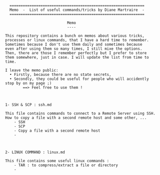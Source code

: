 
      =============================================================
      Memo  -  List of useful commands/tricks by Diane Martraire  -
      =============================================================
    
                                Memo
                                ----

    This repository contains a bunch on memos about various tricks,
    processes or linux commands, that I have a hard time to remember. 
    Sometimes because I don't use them daily and sometimes because 
    even after using them so many times, I still mixe the options. 
    Then, there are those I remember perfectly but I prefer to store 
    them somewhere, just in case. I will update the list from time to
    time.
    
    I leave the memo public: 
      • Firstly, because there are no state secrets, 
      • Secondly, they could be useful for people who will accidently 
    stop by on my page ;)
            ==> Feel free to use them !



    1- SSH & SCP : ssh.md

    This file contains commands to connect to a Remote Server using SSH.
    How to copy a file with a second remote host and some other, ... 
        - SSH
        - SCP
        - Copy a file with a second remote host
        -



    2- LINUX COMMAND : linux.md

    This file contains some useful linux commands :
        - TAR : to compress/extract a file or directory
        - 

